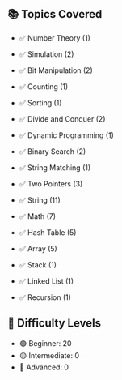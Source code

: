 ## 📚 Topics Covered
- ✅ Number Theory (1)
- ✅ Simulation (2)
- ✅ Bit Manipulation (2)
- ✅ Counting (1)
- ✅ Sorting (1)
- ✅ Divide and Conquer (2)
- ✅ Dynamic Programming (1)
- ✅ Binary Search (2)
- ✅ String Matching (1)
- ✅ Two Pointers (3)
- ✅ String (11)
- ✅ Math (7)
- ✅ Hash Table (5)
- ✅ Array (5)


- ✅ Stack (1)
- ✅ Linked List (1)
- ✅ Recursion (1)
## 🧠 Difficulty Levels
- 🟢 Beginner: 20
- 🟡 Intermediate: 0
- 🔴 Advanced: 0
